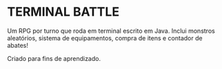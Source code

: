# TERMINAL BATTLE
Um RPG por turno que roda em terminal escrito em Java.
Inclui monstros aleatórios, sistema de equipamentos, compra de itens e contador de abates!

Criado para fins de aprendizado.
